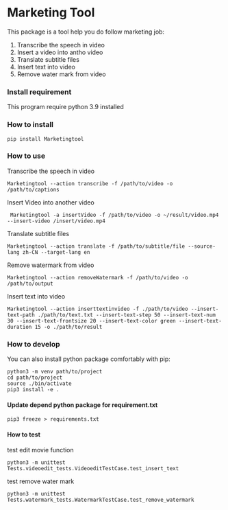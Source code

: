 # Marketing Tool
This package is a tool help you do follow marketing job:

1. Transcribe the speech in video
2. Insert a video into antho video
3. Translate subtitle files
4. Insert text into video
5. Remove water mark from video

### Install requirement
This program require python 3.9 installed

### How to install
```
pip install Marketingtool
```

### How to use

Transcribe the speech in video
```
Marketingtool --action transcribe -f /path/to/video -o /path/to/captions
```

Insert Video into another video
```
 Marketingtool -a insertVideo -f /path/to/video -o ~/result/video.mp4 --insert-video /insert/video.mp4
```

Translate subtitle files
```
Marketingtool --action translate -f /path/to/subtitle/file --source-lang zh-CN --target-lang en
```

Remove watermark from video
```
Marketingtool --action removeWatermark -f /path/to/video -o /path/to/output
```

Insert text into video
```
Marketingtool --action inserttextinvideo -f ./path/to/video --insert-text-path ./path/to/text.txt --insert-text-step 50 --insert-text-num 30 --insert-text-frontsize 20 --insert-text-color green --insert-text-duration 15 -o ./path/to/result
```

### How to develop
You can also install python package comfortably with pip:

```
python3 -m venv path/to/project
cd path/to/project
source ./bin/activate
pip3 install -e .
```

#### Update depend python package for requirement.txt
```
pip3 freeze > requirements.txt
```

#### How to test
test edit movie function
```
python3 -m unittest Tests.videoedit_tests.VideoeditTestCase.test_insert_text
```
test remove water mark
```
python3 -m unittest Tests.watermark_tests.WatermarkTestCase.test_remove_watermark
```